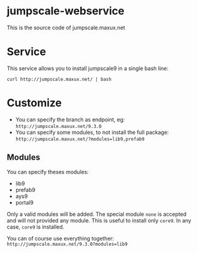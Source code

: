 # jumpscale-webservice
This is the source code of jumpscale.maxux.net

# Service
This service allows you to install jumpscale9 in a single bash line:
```
curl http://jumpscale.maxux.net/ | bash
```

# Customize
 - You can specify the branch as endpoint, eg: `http://jumpscale.maxux.net/9.3.0`
 - You can specify some modules, to not install the full package: `http://jumpscale.maxux.net/?modules=lib9,prefab9`

## Modules
You can specify theses modules:
 - lib9
 - prefab9
 - ays9
 - portal9

Only a valid modules will be added. The special module `none` is accepted and will not provided any module.
This is useful to install only `core9`. In any case, `core9` is installed.

You can of course use everything together: `http://jumpscale.maxux.net/9.3.0?modules=lib9`

